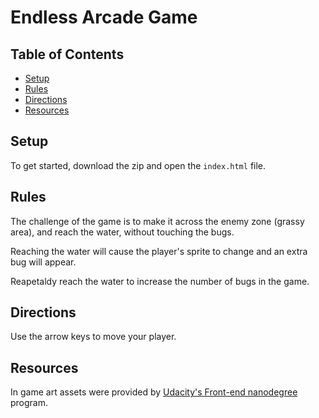 # Endless Arcade Game
## Table of Contents

* [Setup](#Setup)
* [Rules](#rules)
* [Directions](#Directions)
* [Resources](#Resources)

## Setup
To get started, download the zip and open the `index.html` file.
## Rules
The challenge of the game is to make it across the enemy zone (grassy area), and reach the water, without touching the bugs.

Reaching the water will cause the player's sprite to change and an extra bug will appear.

Reapetaldy reach the water to increase the number of bugs in the game.
## Directions
Use the arrow keys to move your player.
## Resources
In game art assets were provided by [Udacity's Front-end nanodegree](https://www.udacity.com/course/front-end-web-developer-nanodegree--nd001) program.